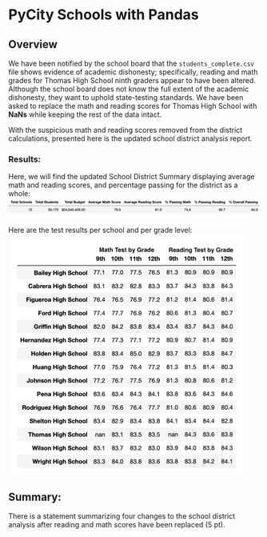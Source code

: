 # PyCity Schools with Pandas

## Overview
We have been notified by the school board that the <code>students_complete.csv</code> file shows evidence of academic dishonesty; specifically, reading and math grades for Thomas High School ninth graders appear to have been altered. Although the school board does not know the full extent of the academic dishonesty, they want to uphold state-testing standards. We have been asked to replace the math and reading scores for Thomas High School with **NaNs** while keeping the rest of the data intact.

With the suspicious math and reading scores removed from the district calculations, presented here is the updated school district analysis report.

### Results:
Here, we will find the updated School District Summary displaying average math and reading scores, and percentage passing for the district as a whole:
![District Summary](/Resources/report_details/district_summary.png "School District Summary")

Here are the test results per school and per grade level:
![Test Averages by Grade](/Resources/report_details/averages_by_grade.png "Test Averages by Grade")




## Summary:

There is a statement summarizing four changes to the school district analysis after reading and math scores have been replaced (5 pt).
